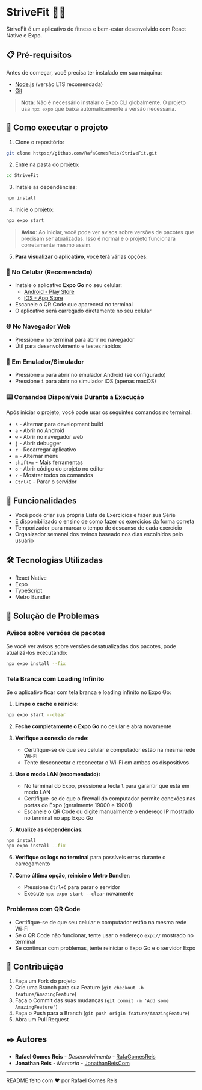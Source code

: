 # StriveFit 🏋️‍♂️

StriveFit é um aplicativo de fitness e bem-estar desenvolvido com React Native e Expo.

## 📋 Pré-requisitos

Antes de começar, você precisa ter instalado em sua máquina:
- [Node.js](https://nodejs.org/) (versão LTS recomendada)
- [Git](https://git-scm.com/)

> **Nota**: Não é necessário instalar o Expo CLI globalmente. O projeto usa `npx expo` que baixa automaticamente a versão necessária.

## 🚀 Como executar o projeto

1. Clone o repositório:
```bash
git clone https://github.com/RafaGomesReis/StriveFit.git
```

2. Entre na pasta do projeto:
```bash
cd StriveFit
```

3. Instale as dependências:
```bash
npm install
```

4. Inicie o projeto:
```bash
npx expo start
```

> **Aviso**: Ao iniciar, você pode ver avisos sobre versões de pacotes que precisam ser atualizadas. Isso é normal e o projeto funcionará corretamente mesmo assim.

5. **Para visualizar o aplicativo**, você terá várias opções:

### 📱 No Celular (Recomendado)
- Instale o aplicativo **Expo Go** no seu celular:
  - [Android - Play Store](https://play.google.com/store/apps/details?id=host.exp.exponent)
  - [iOS - App Store](https://apps.apple.com/app/expo-go/id982107779)
- Escaneie o QR Code que aparecerá no terminal
- O aplicativo será carregado diretamente no seu celular

### 🌐 No Navegador Web
- Pressione `w` no terminal para abrir no navegador
- Útil para desenvolvimento e testes rápidos

### 📲 Em Emulador/Simulador
- Pressione `a` para abrir no emulador Android (se configurado)
- Pressione `i` para abrir no simulador iOS (apenas macOS)

### ⌨️ Comandos Disponíveis Durante a Execução
Após iniciar o projeto, você pode usar os seguintes comandos no terminal:
- `s` - Alternar para development build
- `a` - Abrir no Android
- `w` - Abrir no navegador web
- `j` - Abrir debugger
- `r` - Recarregar aplicativo
- `m` - Alternar menu
- `shift+m` - Mais ferramentas
- `o` - Abrir código do projeto no editor
- `?` - Mostrar todos os comandos
- `Ctrl+C` - Parar o servidor

## 📱 Funcionalidades

- Você pode criar sua própria Lista de Exercícios e fazer sua Série
- É disponibilizado o ensino de como fazer os exercicíos da forma correta
- Temporizador para marcar o tempo de descanso de cada exercício
- Organizador semanal dos treinos baseado nos dias escolhidos pelo usuário

## 🛠️ Tecnologias Utilizadas

- React Native
- Expo
- TypeScript
- Metro Bundler

## 🔧 Solução de Problemas

### Avisos sobre versões de pacotes
Se você ver avisos sobre versões desatualizadas dos pacotes, pode atualizá-los executando:
```bash
npx expo install --fix
```

### Tela Branca com Loading Infinito
Se o aplicativo ficar com tela branca e loading infinito no Expo Go:

1. **Limpe o cache e reinicie**:
```bash
npx expo start --clear
```

2. **Feche completamente o Expo Go** no celular e abra novamente

3. **Verifique a conexão de rede**:
   - Certifique-se de que seu celular e computador estão na mesma rede Wi-Fi
   - Tente desconectar e reconectar o Wi-Fi em ambos os dispositivos

4. **Use o modo LAN (recomendado):**
   - No terminal do Expo, pressione a tecla `l` para garantir que está em modo LAN
   - Certifique-se de que o firewall do computador permite conexões nas portas do Expo (geralmente 19000 e 19001)
   - Escaneie o QR Code ou digite manualmente o endereço IP mostrado no terminal no app Expo Go

5. **Atualize as dependências**:
```bash
npm install
npx expo install --fix
```

6. **Verifique os logs no terminal** para possíveis erros durante o carregamento

7. **Como última opção, reinicie o Metro Bundler**:
   - Pressione `Ctrl+C` para parar o servidor
   - Execute `npx expo start --clear` novamente

### Problemas com QR Code
- Certifique-se de que seu celular e computador estão na mesma rede Wi-Fi
- Se o QR Code não funcionar, tente usar o endereço `exp://` mostrado no terminal
- Se continuar com problemas, tente reiniciar o Expo Go e o servidor Expo

## 👥 Contribuição

1. Faça um Fork do projeto
2. Crie uma Branch para sua Feature (`git checkout -b feature/AmazingFeature`)
3. Faça o Commit das suas mudanças (`git commit -m 'Add some AmazingFeature'`)
4. Faça o Push para a Branch (`git push origin feature/AmazingFeature`)
5. Abra um Pull Request

## ✒️ Autores

* **Rafael Gomes Reis** - *Desenvolvimento* - [RafaGomesReis](https://github.com/RafaGomesReis)
* **Jonathan Reis** - *Mentoria* - [JonathanReisCom](https://github.com/JonathanReisCom/JonathanReisCom)

---
README feito com ❤️ por Rafael Gomes Reis
